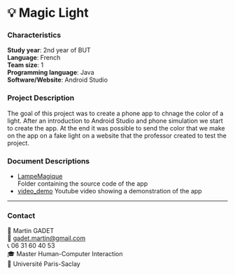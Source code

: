 # 💡 Magic Light

### Characteristics

**Study year**: 2nd year of BUT  
**Language**: French  
**Team size**: 1  
**Programming language**: Java  
**Software/Website**: Android Studio 

### Project Description

The goal of this project was to create a phone app to chnage the color of a light. After an introduction to Android Studio and phone simulation we start to create the app. At the end it was possible to send the color that we make on the app on a fake light on a website that the professor created to test the project.

### Document Descriptions

- [LampeMagique](LampeMagique)  
Folder containing the source code of the app
- [video_demo](https://youtube.com/shorts/sMRojg7X-SU?feature=share)
Youtube video showing a demonstration of the app

---

### Contact

👤 Martin GADET  
📧 gadet.martin@gmail.com  
📞 06 31 60 40 53  
🎓 Master Human-Computer Interaction  
🏫 Université Paris-Saclay

